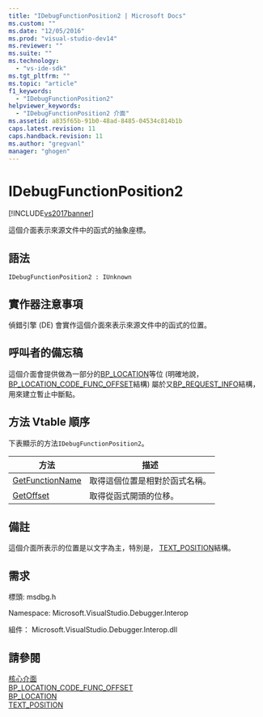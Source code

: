 ```yaml
---
title: "IDebugFunctionPosition2 | Microsoft Docs"
ms.custom: ""
ms.date: "12/05/2016"
ms.prod: "visual-studio-dev14"
ms.reviewer: ""
ms.suite: ""
ms.technology: 
  - "vs-ide-sdk"
ms.tgt_pltfrm: ""
ms.topic: "article"
f1_keywords: 
  - "IDebugFunctionPosition2"
helpviewer_keywords: 
  - "IDebugFunctionPosition2 介面"
ms.assetid: a835f65b-91b0-48ad-8485-04534c814b1b
caps.latest.revision: 11
caps.handback.revision: 11
ms.author: "gregvanl"
manager: "ghogen"
---
```

# IDebugFunctionPosition2
[!INCLUDE[vs2017banner](../../../code-quality/includes/vs2017banner.md)]

這個介面表示來源文件中的函式的抽象座標。  
  
## 語法  
  
```  
IDebugFunctionPosition2 : IUnknown  
```  
  
## 實作器注意事項  
 偵錯引擎 \(DE\) 會實作這個介面來表示來源文件中的函式的位置。  
  
## 呼叫者的備忘稿  
 這個介面會提供做為一部分的[BP\_LOCATION](../../../extensibility/debugger/reference/bp-location.md)等位 \(明確地說， [BP\_LOCATION\_CODE\_FUNC\_OFFSET](../../../extensibility/debugger/reference/bp-location-code-func-offset.md)結構\) 屬於又[BP\_REQUEST\_INFO](../../../extensibility/debugger/reference/bp-request-info.md)結構，用來建立暫止中斷點。  
  
## 方法 Vtable 順序  
 下表顯示的方法`IDebugFunctionPosition2`。  
  
|方法|描述|  
|--------|--------|  
|[GetFunctionName](../../../extensibility/debugger/reference/idebugfunctionposition2-getfunctionname.md)|取得這個位置是相對於函式名稱。|  
|[GetOffset](../Topic/IDebugFunctionPosition2::GetOffset.md)|取得從函式開頭的位移。|  
  
## 備註  
 這個介面所表示的位置是以文字為主，特別是， [TEXT\_POSITION](../../../extensibility/debugger/reference/text-position.md)結構。  
  
## 需求  
 標頭: msdbg.h  
  
 Namespace: Microsoft.VisualStudio.Debugger.Interop  
  
 組件： Microsoft.VisualStudio.Debugger.Interop.dll  
  
## 請參閱  
 [核心介面](../../../extensibility/debugger/reference/core-interfaces.md)   
 [BP\_LOCATION\_CODE\_FUNC\_OFFSET](../../../extensibility/debugger/reference/bp-location-code-func-offset.md)   
 [BP\_LOCATION](../../../extensibility/debugger/reference/bp-location.md)   
 [TEXT\_POSITION](../../../extensibility/debugger/reference/text-position.md)